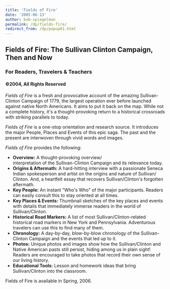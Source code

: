 ```yaml
---
title: 'Fields of Fire'
date: '2005-06-13'
author: bob-spiegelman
permalink: /dp/fields-fire/
redirect_from: /dp/popup01.html
---
```

## Fields of Fire: The Sullivan Clinton Campaign, Then and Now
### For Readers, Travelers & Teachers
#### ©2004, All Rights Reserved

_Fields of Fire_ is a fresh and provocative account of the amazing Sullivan-Clinton Campaign of 1779, the largest operation ever before launched against native North Americans. It aims to put it back on the map. While not a complete history, it's a thought-provoking return to a historical crossroads with striking parallels to today.

_Fields of Fire_  is a one-stop orientation and research source. It introduces the major People, Places and Events of this epic saga. The past and the present are interwoven through vivid words and images.

_Fields of Fire_ provides the following:

*   **Overview:** A thought-provoking overview/  
    interpretation of the Sullivan-Clinton Campaign and its relevance today.
*   **Origins & Aftermath:** A hard-hitting interview with a passionate Seneca Indian spokesperson and artist on the origins and nature of Sullivan/  
    Clinton. And, a heartfelt essay that recovers Sullivan/Clinton's forgotten aftermath.
*   **Key People:** An instant "Who's Who" of the major participants. Readers can easily consult this to stay oriented at all times.
*   **Key Places & Events:** Thumbnail sketches of the key places and events with details that immediately immerse readers in the world of Sullivan/Clinton.
*   **Historical Road Markers:** A list of most Sullivan/Clinton-related historical road markers in New York and Pennsylvania. Adventurous travelers can use this to find many of them.
*   **Chronology:** A day-by-day, blow-by-blow chronology of the Sullivan-Clinton Campaign and the events that led up to it.
*   **Photos:** Unique photos and images show how the Sullivan/Clinton and Native American pasts still persist, hiding among us in plain sight! Readers are encouraged to take photos that record their own sense of our living history.
*   **Educational Tools:** Lesson and homework ideas that bring Sullivan/Clinton into the classroom.

Fields of Fire is available in Spring, 2006.
